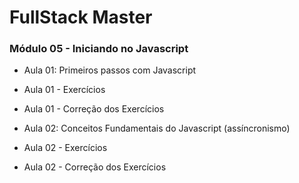 # FullStack Master

### Módulo 05 - Iniciando no Javascript


- Aula 01: Primeiros passos com Javascript

- Aula 01 - Exercícios

- Aula 01 - Correção dos Exercícios

- Aula 02: Conceitos Fundamentais do Javascript (assíncronismo)

- Aula 02 - Exercícios

- Aula 02 - Correção dos Exercícios